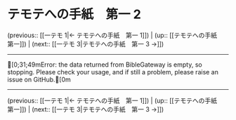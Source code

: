 # テモテへの手紙　第一 2

(previous:: [[一テモ 1|← テモテへの手紙　第一 1]]) | (up:: [[テモテへの手紙　第一]]) | (next:: [[一テモ 3|テモテへの手紙　第一 3 →]])

***
[0;31;49mError: the data returned from BibleGateway is empty, so stopping. Please check your usage, and if still a problem, please raise an issue on GitHub.[0m

***

(previous:: [[一テモ 1|← テモテへの手紙　第一 1]]) | (up:: [[テモテへの手紙　第一]]) | (next:: [[一テモ 3|テモテへの手紙　第一 3 →]])
